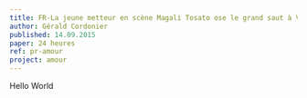 ```yaml
---
title: FR-La jeune metteur en scène Magali Tosato ose le grand saut à Vidy
author: Gérald Cordonier
published: 14.09.2015
paper: 24 heures
ref: pr-amour
project: amour
---
```


Hello World
